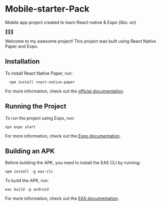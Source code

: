 # Mobile-starter-Pack
Mobile app project created to learn React-native &amp; Expo (libs: on)

🚀📱🎉

Welcome to my awesome project! This project was built using React Native Paper and Expo.

## Installation

To install React Native Paper, run:  
  
```
  npm install react-native-paper
```
  
For more information, check out the [official documentation](https://callstack.github.io/react-native-paper/).

## Running the Project

To run the project using Expo, run:  
  
```
npx expo start
```
  
For more information, check out the [Expo documentation](https://docs.expo.dev/).

## Building an APK

Before building the APK, you need to install the EAS CLI by running:
  
```
npm install -g eas-cli
```
  
To build the APK, run:

```
eas build -p android
```
  
For more information, check out the [EAS documentation](https://docs.expo.dev/build/introduction/).
  
